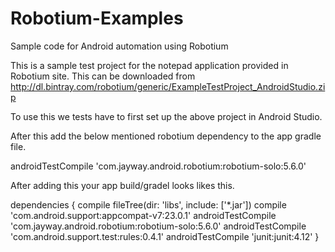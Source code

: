 # Robotium-Examples
Sample code for Android automation using Robotium 

This is a sample test project for the notepad application provided in Robotium site.
This can be downloaded from 
http://dl.bintray.com/robotium/generic/ExampleTestProject_AndroidStudio.zip

To use this we tests have to first set up the above project in Android Studio. 

After this add the below mentioned robotium dependency to the app gradle file. 

androidTestCompile 'com.jayway.android.robotium:robotium-solo:5.6.0'

After adding this your app build/gradel looks likes this.

dependencies {
    compile fileTree(dir: 'libs', include: ['*.jar'])
    compile 'com.android.support:appcompat-v7:23.0.1'
    androidTestCompile 'com.jayway.android.robotium:robotium-solo:5.6.0'
    androidTestCompile 'com.android.support.test:rules:0.4.1'
    androidTestCompile 'junit:junit:4.12'
}
